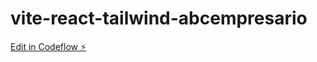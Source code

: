 # vite-react-tailwind-abcempresario

[Edit in Codeflow ⚡️](https://stackblitz.com/~/github.com/nevsiruj/vite-react-tailwind-abcempresario)
